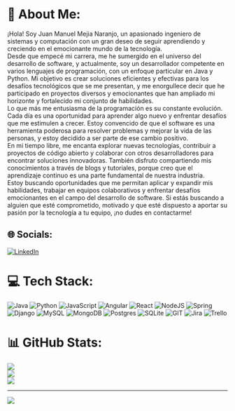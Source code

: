 # 💫 About Me:
¡Hola! Soy Juan Manuel Mejia Naranjo, un apasionado ingeniero de sistemas y computación con un gran deseo de seguir aprendiendo y creciendo en el emocionante mundo de la tecnología.<br>Desde que empecé mi carrera, me he sumergido en el universo del desarrollo de software, y actualmente, soy un desarrollador competente en varios lenguajes de programación, con un enfoque particular en Java y Python. Mi objetivo es crear soluciones eficientes y efectivas para los desafíos tecnológicos que se me presentan, y me enorgullece decir que he participado en proyectos diversos y emocionantes que han ampliado mi horizonte y fortalecido mi conjunto de habilidades.<br>Lo que más me entusiasma de la programación es su constante evolución. Cada día es una oportunidad para aprender algo nuevo y enfrentar desafíos que me estimulen a crecer. Estoy convencido de que el software es una herramienta poderosa para resolver problemas y mejorar la vida de las personas, y estoy decidido a ser parte de ese cambio positivo.<br>En mi tiempo libre, me encanta explorar nuevas tecnologías, contribuir a proyectos de código abierto y colaborar con otros desarrolladores para encontrar soluciones innovadoras. También disfruto compartiendo mis conocimientos a través de blogs y tutoriales, porque creo que el aprendizaje continuo es una parte fundamental de nuestra industria.<br>Estoy buscando oportunidades que me permitan aplicar y expandir mis habilidades, trabajar en equipos colaborativos y enfrentar desafíos emocionantes en el campo del desarrollo de software. Si estás buscando a alguien que esté comprometido, motivado y que esté dispuesto a aportar su pasión por la tecnología a tu equipo, ¡no dudes en contactarme!<br>


## 🌐 Socials:
[![LinkedIn](https://img.shields.io/badge/LinkedIn-%230077B5.svg?logo=linkedin&logoColor=white)](https://linkedin.com/in/https://https://www.linkedin.com/in/juan-manuel-mejia-naranjo/) 

# 💻 Tech Stack:
![Java](https://img.shields.io/badge/java-%23ED8B00.svg?style=for-the-badge&logo=java&logoColor=white) ![Python](https://img.shields.io/badge/python-3670A0?style=for-the-badge&logo=python&logoColor=ffdd54) ![JavaScript](https://img.shields.io/badge/javascript-%23323330.svg?style=for-the-badge&logo=javascript&logoColor=%23F7DF1E) ![Angular](https://img.shields.io/badge/angular-%23DD0031.svg?style=for-the-badge&logo=angular&logoColor=white) ![React](https://img.shields.io/badge/react-%2320232a.svg?style=for-the-badge&logo=react&logoColor=%2361DAFB) ![NodeJS](https://img.shields.io/badge/node.js-6DA55F?style=for-the-badge&logo=node.js&logoColor=white) ![Spring](https://img.shields.io/badge/spring-%236DB33F.svg?style=for-the-badge&logo=spring&logoColor=white) ![Django](https://img.shields.io/badge/django-%23092E20.svg?style=for-the-badge&logo=django&logoColor=white) ![MySQL](https://img.shields.io/badge/mysql-%2300f.svg?style=for-the-badge&logo=mysql&logoColor=white) ![MongoDB](https://img.shields.io/badge/MongoDB-%234ea94b.svg?style=for-the-badge&logo=mongodb&logoColor=white) ![Postgres](https://img.shields.io/badge/postgres-%23316192.svg?style=for-the-badge&logo=postgresql&logoColor=white) ![SQLite](https://img.shields.io/badge/sqlite-%2307405e.svg?style=for-the-badge&logo=sqlite&logoColor=white) ![GIT](https://img.shields.io/badge/Git-fc6d26?style=for-the-badge&logo=git&logoColor=white) ![Jira](https://img.shields.io/badge/jira-%230A0FFF.svg?style=for-the-badge&logo=jira&logoColor=white) ![Trello](https://img.shields.io/badge/Trello-%23026AA7.svg?style=for-the-badge&logo=Trello&logoColor=white)
# 📊 GitHub Stats:
![](https://github-readme-stats.vercel.app/api?username=juanmaNaranjo&theme=dark&hide_border=true&include_all_commits=false&count_private=false)<br/>
![](https://github-readme-streak-stats.herokuapp.com/?user=juanmaNaranjo&theme=dark&hide_border=true)<br/>
![](https://github-readme-stats.vercel.app/api/top-langs/?username=juanmaNaranjo&theme=dark&hide_border=true&include_all_commits=false&count_private=false&layout=compact)

---
[![](https://visitcount.itsvg.in/api?id=juanmaNaranjo&icon=0&color=0)](https://visitcount.itsvg.in)

<!-- Proudly created with GPRM ( https://gprm.itsvg.in ) -->
